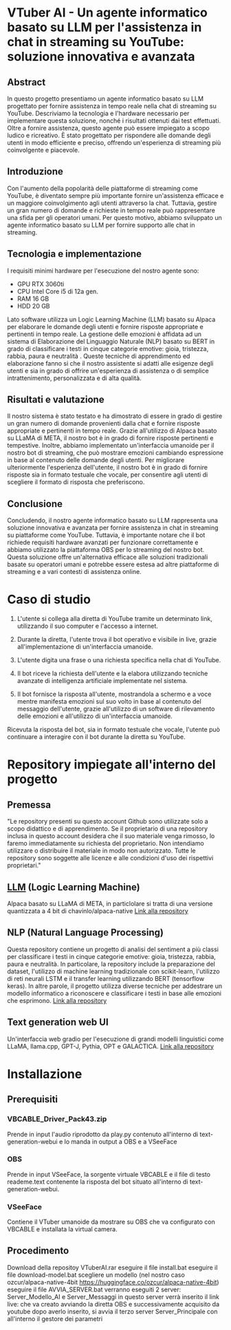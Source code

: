 

# VTuber AI - Un agente informatico basato su LLM per l'assistenza in chat in streaming su YouTube: soluzione innovativa e avanzata

## Abstract

In questo progetto presentiamo un agente informatico basato su LLM progettato per fornire assistenza in tempo reale nella chat di streaming su YouTube. Descriviamo la tecnologia e l'hardware necessario per implementare questa soluzione, nonché i risultati ottenuti dai test effettuati. Oltre a fornire assistenza, questo agente può essere impiegato a scopo ludico e ricreativo. È stato progettato per rispondere alle domande degli utenti in modo efficiente e preciso, offrendo un'esperienza di streaming più coinvolgente e piacevole.

## Introduzione

Con l'aumento della popolarità delle piattaforme di streaming come YouTube, è diventato sempre più importante fornire un'assistenza efficace e un maggiore coinvolgimento agli utenti attraverso la chat. Tuttavia, gestire un gran numero di domande e richieste in tempo reale può rappresentare una sfida per gli operatori umani. Per questo motivo, abbiamo sviluppato un agente informatico basato su LLM per fornire supporto alle chat in streaming.

## Tecnologia e implementazione

I requisiti minimi hardware per l'esecuzione del nostro agente sono: 
- GPU RTX 3060ti
- CPU Intel Core i5 di 12a gen.
- RAM 16 GB
- HDD 20 GB

Lato software utilizza un Logic Learning Machine (LLM) basato su Alpaca per elaborare le domande degli utenti e fornire risposte appropriate e pertinenti in tempo reale.
La gestione delle emozioni è affidata ad un sistema di Elaborazione del Linguaggio Naturale (NLP) basato su BERT in grado di classificare i testi in cinque categorie emotive: gioia, tristezza, rabbia, paura e neutralità . 
Queste tecniche di apprendimento ed elaborazione fanno si che il nostro assistente si adatti alle esigenze degli utenti e sia in grado di offrire un'esperienza di assistenza o di semplice intrattenimento, personalizzata e di alta qualità.

## Risultati e valutazione

Il nostro sistema è stato testato e ha dimostrato di essere in grado di gestire un gran numero di domande provenienti dalla chat e fornire risposte appropriate e pertinenti in tempo reale. 
Grazie all'utilizzo di Alpaca basato su LLaMA di META, il nostro bot è in grado di fornire risposte pertinenti e tempestive. 
Inoltre, abbiamo implementato un'interfaccia umanoide per il nostro bot di streaming, che può mostrare emozioni cambiando espressione in base al contenuto delle domande degli utenti. 
Per migliorare ulteriormente l'esperienza dell'utente, il nostro bot è in grado di fornire risposte sia in formato testuale che vocale, per consentire agli utenti di scegliere il formato di risposta che preferiscono. 

## Conclusione

Concludendo, il nostro agente informatico basato su LLM rappresenta una soluzione innovativa e avanzata per fornire assistenza in chat in streaming su piattaforme come YouTube. Tuttavia, è importante notare che il bot richiede requisiti hardware avanzati per funzionare correttamente e abbiamo utilizzato la piattaforma OBS per lo streaming del nostro bot. Questa soluzione offre un'alternativa efficace alle soluzioni tradizionali basate su operatori umani e potrebbe essere estesa ad altre piattaforme di streaming e a vari contesti di assistenza online.


# Caso di studio

1. L'utente si collega alla diretta di YouTube tramite un determinato link, utilizzando il suo computer e l'accesso a internet.

2. Durante la diretta, l'utente trova il bot operativo e visibile in live, grazie all'implementazione di un'interfaccia umanoide.

3. L'utente digita una frase o una richiesta specifica nella chat di YouTube.

4. Il bot riceve la richiesta dell'utente e la elabora utilizzando tecniche avanzate di intelligenza artificiale implementate nel sistema.

5. Il bot fornisce la risposta all'utente, mostrandola a schermo e a voce mentre manifesta emozioni sul suo volto in base al contenuto del messaggio dell'utente, grazie all'utilizzo di un software di rilevamento delle emozioni e all'utilizzo di un'interfaccia umanoide.

Ricevuta la risposta del bot, sia in formato testuale che vocale, l'utente può continuare a interagire con il bot durante la diretta su YouTube.

# Repository impiegate all'interno del progetto

## Premessa
"Le repository presenti su questo account Github sono utilizzate solo a scopo didattico e di apprendimento. Se il proprietario di una repository inclusa in questo account desidera che il suo materiale venga rimosso, lo faremo immediatamente su richiesta del proprietario. Non intendiamo utilizzare o distribuire il materiale in modo non autorizzato. Tutte le repository sono soggette alle licenze e alle condizioni d'uso dei rispettivi proprietari."

## [LLM](https://en.wikipedia.org/wiki/Logic_learning_machine "LLM") (Logic Learning Machine)
Alpaca basato su LLaMA di META, in particlolare si tratta di una versione quantizzata a 4 bit di chavinlo/alpaca-native
[Link alla repository](https://huggingface.co/ozcur/alpaca-native-4bit "Link alla repository")

## NLP (Natural Language Processing)
Questa repository contiene un progetto di analisi del sentiment a più classi per classificare i testi in cinque categorie emotive: gioia, tristezza, rabbia, paura e neutralità. 
In particolare, la repository include la preparazione del dataset, l'utilizzo di machine learning tradizionale con scikit-learn, l'utilizzo di reti neurali LSTM e il transfer learning utilizzando BERT (tensorflow keras). 
In altre parole, il progetto utilizza diverse tecniche per addestrare un modello informatico a riconoscere e classificare i testi in base alle emozioni che esprimono.
[Link alla repository](https://github.com/lukasgarbas/nlp-text-emotion "Link alla repository")

## Text generation web UI
Un'interfaccia web gradio per l'esecuzione di grandi modelli linguistici come LLaMA, llama.cpp, GPT-J, Pythia, OPT e GALACTICA.
[Link alla repository](https://github.com/oobabooga/text-generation-webui "Link alla repository")

# Installazione

## Prerequisiti

### VBCABLE_Driver_Pack43.zip

Prende in input l'audio riprodotto da play.py contenuto all'interno di text-generation-webui e lo manda in output a OBS e a VSeeFace

### OBS

Prende in input VSeeFace, la sorgente virtuale VBCABLE e il file di testo reademe.text contenente la risposta del bot situato all'interno di text-generation-webui.

### VSeeFace
Contiene il VTuber umanoide da mostrare su OBS che va configurato con VBCABLE e installata la virtual camera.

## Procedimento
Download della repositoy VTuberAI.rar
eseguire il file install.bat
eseguire il file download-model.bat
scegliere un modello (nel nostro caso ozcur/alpaca-native-4bit https://huggingface.co/ozcur/alpaca-native-4bit)
eseguire il file AVVIA_SERVER.bat
verranno eseguiti 2 server:
Server_Modello_AI
e Server_Messaggi
in questo server verrà inserito il link live: che va creato avviando la diretta OBS e successivamente acquisito da youtube
dopo averlo inserito, si avvia il terzo server Server_Principale
con all'interno il gestore dei parametri
